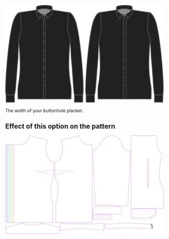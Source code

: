 ![Anchura de la vista de los ojales](buttonholeplacketwidth.svg)

The width of your buttonhole placket.


## Effect of this option on the pattern
![This image shows the effect of this option by superimposing several variants that have a different value for this option](simone_buttonholeplacketwidth_sample.svg "Effect of this option on the pattern")